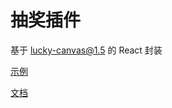 # 抽奖插件

基于 lucky-canvas@1.5 的 React 封装

[示例](https://jian263994241.github.io/react-lucky-canvas/storybook-static)

[文档](https://100px.net/docs/grid/blocks.html)
